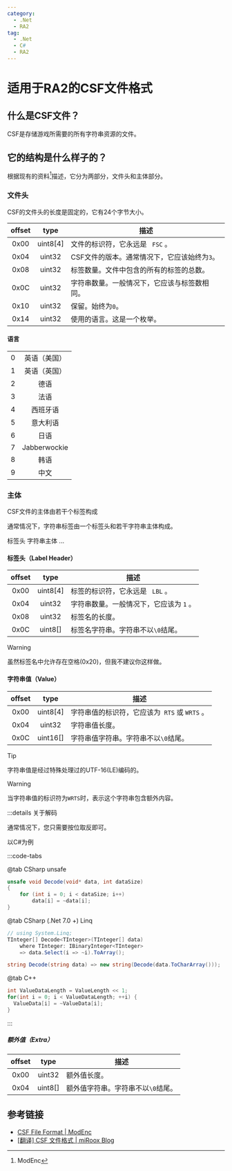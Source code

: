 ```yaml
---
category:
  - .Net
  - RA2
tag:
  - .Net
  - C#
  - RA2
---
```


# 适用于RA2的CSF文件格式

## 什么是CSF文件？

CSF是存储游戏所需要的所有字符串资源的文件。

## 它的结构是什么样子的？

根据现有的资料[^modenc]描述，它分为两部分，文件头和主体部分。

[^modenc]: ModEnc

### 文件头

CSF的文件头的长度是固定的，它有24个字节大小。

| offset |   type   | 描述                                         |
| :----: | :------: | -------------------------------------------- |
|  0x00  | uint8[4] | 文件的标识符，它永远是 ` FSC` 。             |
|  0x04  |  uint32  | CSF文件的版本。通常情况下，它应该始终为`3`。 |
|  0x08  |  uint32  | 标签数量。文件中包含的所有的标签的总数。     |
|  0x0C  |  uint32  | 字符串数量。一般情况下，它应该与标签数相同。 |
|  0x10  |  uint32  | 保留。始终为`0`。                            |
|  0x14  |  uint32  | 使用的语言。这是一个枚举。                   |

#### 语言

|     |              |
| :-: | :----------: |
|  0  | 英语（美国） |
|  1  | 英语（英国） |
|  2  |     德语     |
|  3  |     法语     |
|  4  |   西班牙语   |
|  5  |   意大利语   |
|  6  |     日语     |
|  7  | Jabberwockie |
|  8  |     韩语     |
|  9  |     中文     |

### 主体

CSF文件的主体由若干个标签构成

通常情况下，字符串标签由一个标签头和若干字符串主体构成。

标签头
字符串主体
...

#### 标签头（Label Header）

| offset |   type   | 描述                                    |
| :----: | :------: | --------------------------------------- |
|  0x00  | uint8[4] | 标签的标识符，它永远是 ` LBL` 。        |
|  0x04  |  uint32  | 字符串数量。一般情况下，它应该为 `1` 。 |
|  0x08  |  uint32  | 标签名的长度。                          |
|  0x0C  | uint8[]  | 标签名字符串。字符串不以`\0`结尾。      |

> [!WARNING]
> 虽然标签名中允许存在空格(0x20)，但我不建议你这样做。

#### 字符串值（Value）

| offset |   type   | 描述                                          |
| :----: | :------: | --------------------------------------------- |
|  0x00  | uint8[4] | 字符串值的标识符，它应该为` RTS` 或 `WRTS` 。 |
|  0x04  |  uint32  | 字符串值长度。                                |
|  0x0C  | uint16[] | 字符串值字符串。字符串不以`\0`结尾。          |

> [!TIP]
> 字符串值是经过特殊处理过的UTF-16(LE)编码的。

> [!WARNING]
> 当字符串值的标识符为`WRTS`时，表示这个字符串包含额外内容。

:::details 关于解码

通常情况下，您只需要按位取反即可。

以C#为例

:::code-tabs

@tab CSharp unsafe

```csharp
unsafe void Decode(void* data, int dataSize)
{
    for (int i = 0; i < dataSize; i++)
        data[i] = ~data[i];
}
```

@tab CSharp (.Net 7.0 +) Linq

```csharp
// using System.Linq;
TInteger[] Decode<TInteger>(TInteger[] data)
    where TInteger: IBinaryInteger<TInteger>
    => data.Select(i => ~i).ToArray();

string Decode(string data) => new string(Decode(data.ToCharArray()));
```

@tab C++

```cpp
int ValueDataLength = ValueLength << 1;
for(int i = 0; i < ValueDataLength; ++i) {
  ValueData[i] = ~ValueData[i];
}
```

:::

##### 额外值（Extra）

| offset |  type   | 描述                               |
| :----: | :-----: | ---------------------------------- |
|  0x00  | uint32  | 额外值长度。                       |
|  0x04  | uint8[] | 额外值字符串。字符串不以`\0`结尾。 |

## 参考链接

- [CSF File Format | ModEnc](http://modenc.renegadeprojects.com/CSF_File_Format)
- [[翻译] CSF 文件格式 | miRoox Blog](https://miroox.github.io/blog/2016/12/CSFFileFormat/)
